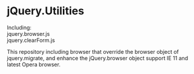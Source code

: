 jQuery.Utilities
==========================

Including:<br />
jquery.browser.js<br />
jquery.clearForm.js

This repository including browser that override the browser object of jquery.migrate, and enhance the jQuery.browser object support IE 11 and latest Opera browser.


